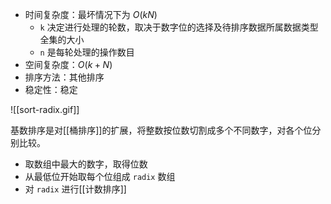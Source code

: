 - 时间复杂度：最坏情况下为 $O(kN)$
	- `k` 决定进行处理的轮数，取决于数字位的选择及待排序数据所属数据类型全集的大小
	- `n` 是每轮处理的操作数目
- 空间复杂度：$O(k+N)$
- 排序方法：其他排序
- 稳定性：稳定

![[sort-radix.gif]]

基数排序是对[[桶排序]]的扩展，将整数按位数切割成多个不同数字，对各个位分别比较。
- 取数组中最大的数字，取得位数
- 从最低位开始取每个位组成 `radix` 数组
- 对 `radix` 进行[[计数排序]]